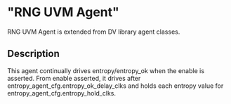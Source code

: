 # "RNG UVM Agent"

RNG UVM Agent is extended from DV library agent classes.

## Description

This agent continually drives entropy/entropy_ok when the enable is asserted.
From enable asserted, it drives after entropy_agent_cfg.entropy_ok_delay_clks
and holds each entropy value for entropy_agent_cfg.entropy_hold_clks.
